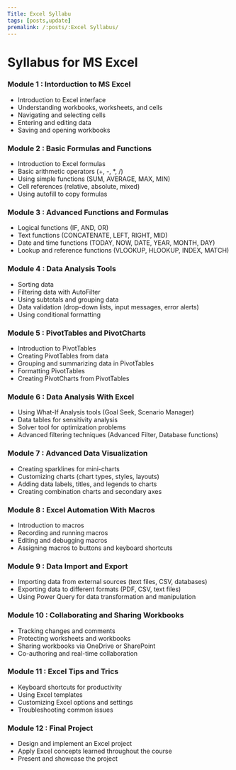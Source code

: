 ```yaml
---
Title: Excel Syllabu
tags: [posts,update]
premalink: /:posts/:Excel Syllabus/
---
```



# Syllabus for MS Excel

### Module 1 : Intorduction to MS Excel
- Introduction to Excel interface
- Understanding workbooks, worksheets, and cells
- Navigating and selecting cells
- Entering and editing data
- Saving and opening workbooks 

### Module 2 : Basic Formulas and Functions
  - Introduction to Excel formulas
  - Basic arithmetic operators (+, -, *, /)
  - Using simple functions (SUM, AVERAGE, MAX, MIN)
  - Cell references (relative, absolute, mixed)
  - Using autofill to copy formulas

### Module 3 : Advanced Functions and Formulas
  - Logical functions (IF, AND, OR)
  - Text functions (CONCATENATE, LEFT, RIGHT, MID)
  - Date and time functions (TODAY, NOW, DATE, YEAR, MONTH, DAY)
  - Lookup and reference functions (VLOOKUP, HLOOKUP, INDEX, MATCH)

### Module 4 : Data Analysis Tools
  - Sorting data
  - Filtering data with AutoFilter
  - Using subtotals and grouping data
  - Data validation (drop-down lists, input messages, error alerts)
  - Using conditional formatting

### Module 5 : PivotTables and PivotCharts
  - Introduction to PivotTables
  - Creating PivotTables from data
  - Grouping and summarizing data in PivotTables
  - Formatting PivotTables
  - Creating PivotCharts from PivotTables

### Module 6 : Data Analysis With Excel
  - Using What-If Analysis tools (Goal Seek, Scenario Manager)
  - Data tables for sensitivity analysis
  - Solver tool for optimization problems
  - Advanced filtering techniques (Advanced Filter, Database functions)

### Module 7 : Advanced Data Visualization
  - Creating sparklines for mini-charts
  - Customizing charts (chart types, styles, layouts)
  - Adding data labels, titles, and legends to charts
  - Creating combination charts and secondary axes

### Module 8 : Excel Automation With Macros
  - Introduction to macros
  - Recording and running macros
  - Editing and debugging macros
  - Assigning macros to buttons and keyboard shortcuts

### Module 9 : Data Import and Export
  - Importing data from external sources (text files, CSV, databases)
  - Exporting data to different formats (PDF, CSV, text files)
  - Using Power Query for data transformation and manipulation

### Module 10 : Collaborating and Sharing Workbooks
  - Tracking changes and comments
  - Protecting worksheets and workbooks
  - Sharing workbooks via OneDrive or SharePoint
  - Co-authoring and real-time collaboration

### Module 11 : Excel Tips and Trics
  - Keyboard shortcuts for productivity
  - Using Excel templates
  - Customizing Excel options and settings
  - Troubleshooting common issues

### Module 12 : Final Project
  - Design and implement an Excel project
  - Apply Excel concepts learned throughout the course
  - Present and showcase the project
